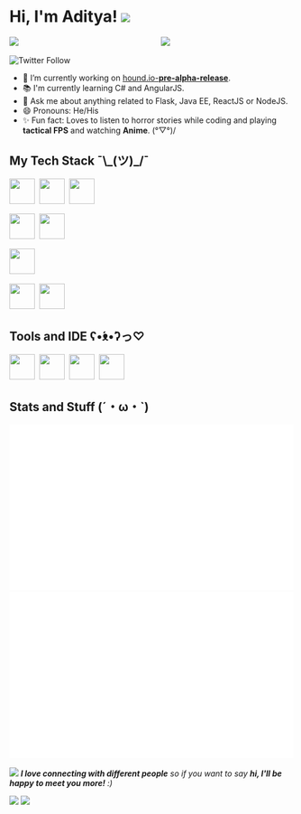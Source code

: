 <h1> Hi, I'm Aditya! <img height="50"  src="https://media.giphy.com/media/lTMEqFHbSAHsOIB3te/giphy.gif"/></h1> 

<img align='right' src="https://media.giphy.com/media/2YaMsGWSpHQ7sIsiYZ/giphy.gif" width="235"> ![](https://komarev.com/ghpvc/?username=aditya109)
</em></p> 
<img alt="Twitter Follow" src="https://img.shields.io/twitter/follow/daitya961?color=1da1f2&logo=Twitter&style=flat-square">

- 🔭 I’m currently working on [hound.io-**pre-alpha-release**](https://github.com/aditya109/hound.io).
- 📚 I'm currently learning C# and AngularJS.
- 💬 Ask me about anything related to Flask, Java EE, ReactJS or NodeJS.
- 😄 Pronouns: He/His
- ✨ Fun fact: Loves to listen to horror stories while coding and playing **tactical FPS** and watching **Anime**. 	(°▽°)/

<h2>My Tech Stack  ¯\_(ツ)_/¯</h2>

<img height="45" width="45" src="https://cdn.svgporn.com/logos/dotnet.svg"/>&nbsp;&nbsp;<img height="45" width="45" src="https://cdn.svgporn.com/logos/gopher.svg" />&nbsp;&nbsp;<img height="45" width="45" src="https://cdn.svgporn.com/logos/python.svg" />

<img height="45" width="45" src="https://cdn.svgporn.com/logos/postgresql.svg" />&nbsp;&nbsp;<img height="45" width="45" src="https://cdn.svgporn.com/logos/mysql.svg" />

<img height="45" width="45" src="https://cdn.svgporn.com/logos/react.svg" />

<img height="45" width="45" src="https://cdn.svgporn.com/logos/kubernetes.svg" />&nbsp;&nbsp;<img height="45" width="45" src="https://cdn.svgporn.com/logos/travis-ci.svg">

<h2>Tools and IDE ʕ•́ᴥ•̀ʔっ♡</h2>

<img height="45" width="45" src="https://cdn.svgporn.com/logos/pycharm.svg" />&nbsp;&nbsp;<img height="45" width="45" src="https://cdn.svgporn.com/logos/visual-studio-code.svg" />&nbsp;&nbsp;<img height="45" width="45" src="https://cdn.svgporn.com/logos/intellij-idea.svg" />&nbsp;&nbsp;<img height="45" width="45" src="https://cdn.svgporn.com/logos/webstorm.svg" />

<h2>Stats and Stuff (´・ω・`)</h2>

![](https://github.com/aditya109/github-stats/blob/master/generated/overview.svg)
![](https://github.com/aditya109/github-stats/blob/master/generated/languages.svg)

<img src="https://media.giphy.com/media/LnQjpWaON8nhr21vNW/giphy.gif" width="60"> <em><b>I love connecting with different people</b> so if you want to say <b>hi, I'll be happy to meet you more!</b> :)</em>

[<img height="20" src="https://cdn.svgporn.com/logos/twitter.svg" />](https://twitter.com/daitya961) 
[<img height="20" src="https://cdn.svgporn.com/logos/linkedin.svg" />](https://www.linkedin.com/in/aditya109/)
